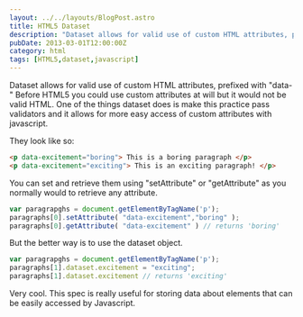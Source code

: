 ```yaml
---
layout: ../../layouts/BlogPost.astro
title: HTML5 Dataset
description: "Dataset allows for valid use of custom HTML attributes, prefixed with \"data-\" Before HTML5 you could use custom attributes at will but it would not be valid HTML. One of the things dataset does is make this practice pass validators and it allows for more easy access of custom attributes with javascript."
pubDate: 2013-03-01T12:00:00Z
category: html
tags: [HTML5,dataset,javascript]
---
```


Dataset allows for valid use of custom HTML attributes, prefixed with "data-" Before HTML5 you could use custom attributes at will but it would not be valid HTML. One of the things dataset does is make this practice pass validators and it allows for more easy access of custom attributes with javascript.

They look like so:

```html
<p data-excitement="boring"> This is a boring paragraph </p>
<p data-excitement="exciting"> This is an exciting paragraph! </p>
```

You can set and retrieve them using "setAttribute" or "getAttribute" as you normally would to retrieve any attribute.

```javascript
var paragrapghs = document.getElementByTagName('p');
paragraphs[0].setAttribute( "data-excitement","boring" );
paragraphs[0].getAttribute( "data-excitement" ) // returns 'boring'
```


But the better way is to use the dataset object.

```javascript
var paragrapghs = document.getElementByTagName('p');
paragraphs[1].dataset.excitement = "exciting";
paragraphs[1].dataset.excitement // returns 'exciting'
```

Very cool. This spec is really useful for storing data about elements that can be easily accessed by Javascript.